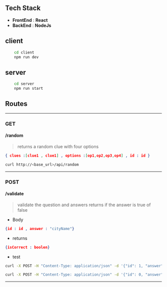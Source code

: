 ## Tech Stack

- **FrontEnd** : **React** 
- **BackEnd**  : **NodeJs**

## client

```bash
    cd client
    npm run dev
```

## server

```bash
    cd server
    npm run start
```

## Routes
---
### GET

#### /random 
> 	returns a random clue with four options

```json
{ clues :[clue1 , clue1] , options :[op1,op2,op3,op4] , id : id }
```

```bash
curl http://<base_url>/api/random
```
---
### POST

#### /validate

>validate the question and answers
>returns if the answer is true of false

- Body
```json
{id : id , answer : "cityName"}
```
	
- returns		
```json
{isCorrect : boolen}
```

- test
```bash
curl -X POST -H "Content-Type: application/json" -d '{"id": 1, "answer": ""}' <base_url/validate>
```

```bash
curl -X POST -H "Content-Type: application/json" -d '{"id": 0, "answer": "Tokyo"}' http://localhost:3000/api/validate
```
---



